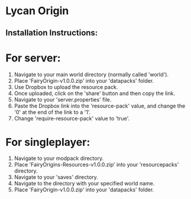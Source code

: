 # Lycan Origin

## Installation Instructions:

# For server:

1. Navigate to your main world directory (normally called 'world').
2. Place 'FairyOrigin-v1.0.0.zip' into your 'datapacks' folder.
3. Use Dropbox to upload the resource pack.
4. Once uploaded, click on the 'share' button and then copy the link.
5. Navigate to your 'server.properties' file.
6. Paste the Dropbox link into the 'resource-pack' value, and change the '0' at the end of the link to a '1'.
7. Change 'require-resource-pack' value to 'true'.

# For singleplayer:

1. Navigate to your modpack directory.
2. Place 'FairyOrigins-Resources-v1.0.0.zip' into your 'resourcepacks' directory.
2. Navigate to your 'saves' directory.
3. Navigate to the directory with your specified world name.
4. Place 'FairyOrigin-v1.0.0.zip' into your 'datapacks' folder.
